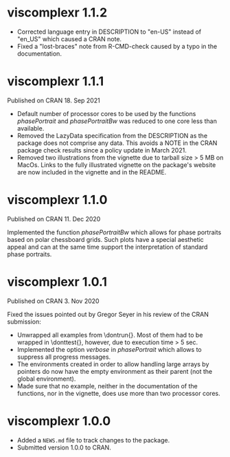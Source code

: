 # viscomplexr 1.1.2
* Corrected language entry in DESCRIPTION to "en-US" instead of "en_US" which
  caused a CRAN note.
* Fixed a "lost-braces" note from R-CMD-check caused by a typo in the 
  documentation.


# viscomplexr 1.1.1

Published on CRAN 18. Sep 2021

* Default number of processor cores to be used by the functions 
  *phasePortrait* and *phasePortraitBw* was reduced to one core less than 
  available.
* Removed the LazyData specification from the DESCRIPTION as the package
  does not comprise any data. This avoids a NOTE in the CRAN package check
  results since a policy update in March 2021.
* Removed two illustrations from the vignette due to tarball size > 5 MB on 
  MacOs. Links to the fully illustrated vignette on the package's website are 
  now included in the vignette and in the README.


# viscomplexr 1.1.0

Published on CRAN 11. Dec 2020

Implemented the function *phasePortraitBw* which allows for phase portraits 
based on polar chessboard grids. Such plots have a special aesthetic appeal and 
can at the same time support the interpretation of standard phase portraits.


# viscomplexr 1.0.1

Published on CRAN 3. Nov 2020

Fixed the issues pointed out by Gregor Seyer in his review of the CRAN 
submission:

* Unwrapped all examples from \\dontrun{}. Most of them had to be wrapped in 
  \\donttest{}, however, due to execution time > 5 sec.
* Implemented the option *verbose* in *phasePortrait* which allows to suppress 
  all progress messages.
* The environments created in order to allow handling large arrays by pointers 
  do now have the empty environment as their parent (not the global 
  environment).
* Made sure that no example, neither in the documentation of the functions, nor 
  in the vignette, does use more than two processor cores.


# viscomplexr 1.0.0

* Added a `NEWS.md` file to track changes to the package.
* Submitted version 1.0.0 to CRAN.
